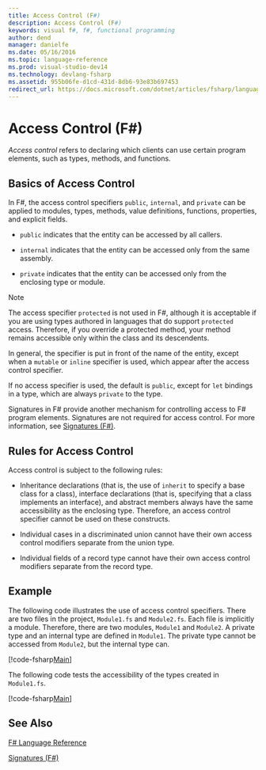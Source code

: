 ```yaml
---
title: Access Control (F#)
description: Access Control (F#)
keywords: visual f#, f#, functional programming
author: dend
manager: danielfe
ms.date: 05/16/2016
ms.topic: language-reference
ms.prod: visual-studio-dev14
ms.technology: devlang-fsharp
ms.assetid: 955b06fe-d1cd-431d-8db6-93e83b697453
redirect_url: https://docs.microsoft.com/dotnet/articles/fsharp/language-reference/access-control 
---
```


# Access Control (F#)

*Access control* refers to declaring which clients can use certain program elements, such as types, methods, and functions.


## Basics of Access Control
In F#, the access control specifiers `public`, `internal`, and `private` can be applied to modules, types, methods, value definitions, functions, properties, and explicit fields.


- `public` indicates that the entity can be accessed by all callers.

- `internal` indicates that the entity can be accessed only from the same assembly.

- `private` indicates that the entity can be accessed only from the enclosing type or module.


>[!NOTE] 
The access specifier `protected` is not used in F#, although it is acceptable if you are using types authored in languages that do support `protected` access. Therefore, if you override a protected method, your method remains accessible only within the class and its descendents.

In general, the specifier is put in front of the name of the entity, except when a `mutable` or `inline` specifier is used, which appear after the access control specifier.

If no access specifier is used, the default is `public`, except for `let` bindings in a type, which are always `private` to the type.

Signatures in F# provide another mechanism for controlling access to F# program elements. Signatures are not required for access control. For more information, see [Signatures &#40;F&#35;&#41;](Signatures-%5BFSharp%5D.md).


## Rules for Access Control
Access control is subject to the following rules:


- Inheritance declarations (that is, the use of `inherit` to specify a base class for a class), interface declarations (that is, specifying that a class implements an interface), and abstract members always have the same accessibility as the enclosing type. Therefore, an access control specifier cannot be used on these constructs.

- Individual cases in a discriminated union cannot have their own access control modifiers separate from the union type.

- Individual fields of a record type cannot have their own access control modifiers separate from the record type.


## Example
The following code illustrates the use of access control specifiers. There are two files in the project, `Module1.fs` and `Module2.fs`. Each file is implicitly a module. Therefore, there are two modules, `Module1` and `Module2`. A private type and an internal type are defined in `Module1`. The private type cannot be accessed from `Module2`, but the internal type can.

[!code-fsharp[Main](snippets/fsaccesscontrol/snippet1.fs)]
    
The following code tests the accessibility of the types created in `Module1.fs`.

[!code-fsharp[Main](snippets/fsaccesscontrol/snippet2.fs)]
    
## See Also
[F&#35; Language Reference](FSharp-Language-Reference.md)

[Signatures &#40;F&#35;&#41;](Signatures-%5BFSharp%5D.md)